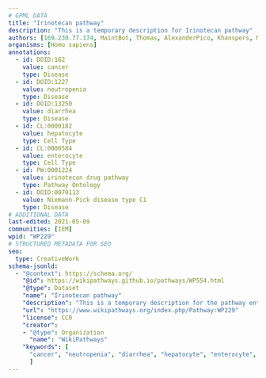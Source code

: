 ```yaml
---
# GPML DATA
title: "Irinotecan pathway"
description: "This is a temporary description for Irinotecan pathway"
authors: [169.230.77.174, MaintBot, Thomas, AlexanderPico, Khanspers, MartijnVanIersel, Ddigles, Egonw, DeSl, Eweitz]
organisms: [Homo sapiens]
annotations:
  - id: DOID:162
    value: cancer
    type: Disease
  - id: DOID:1227
    value: neutropenia
    type: Disease
  - id: DOID:13250
    value: diarrhea
    type: Disease
  - id: CL:0000182
    value: hepatocyte
    type: Cell Type
  - id: CL:0000584
    value: enterocyte
    type: Cell Type
  - id: PW:0001224
    value: irinotecan drug pathway
    type: Pathway Ontology
  - id: DOID:0070113
    value: Niemann-Pick disease type C1
    type: Disease
# ADDITIONAL DATA
last-edited: 2021-05-09
communities: [IEM]
wpid: "WP229"
# STRUCTURED METADATA FOR SEO
seo:
  type: CreativeWork
schema-jsonld:
  - "@context": https://schema.org/
    "@id": https://wikipathways.github.io/pathways/WP554.html
    "@type": Dataset
    "name": "Irinotecan pathway"
    "description": "This is a temporary description for the pathway entitled: Irinotecan pathway"
    "url": "https://www.wikipathways.org/index.php/Pathway:WP229"
    "license": CC0
    "creator":
    - "@type": Organization
      "name": "WikiPathways"
    "keywords": [
      "cancer", "neutropenia", "diarrhea", "hepatocyte", "enterocyte", "irinotecan drug pathway", "Niemann-Pick disease type C1",
      ]
---
```

